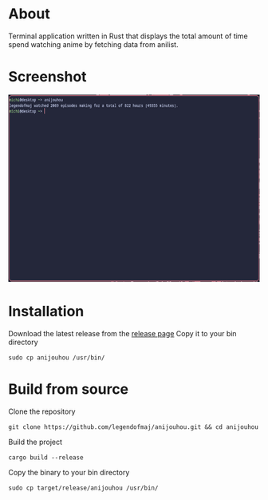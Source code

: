 # About
Terminal application written in Rust that displays the total amount of time spend watching anime by fetching data from anilist.

# Screenshot
<img height="375" alt="anijouhou running in kitty." src="res/anijouhou.png" />

# Installation
Download the latest release from the [release page](https://github.com/legendofmaj/anijouhou/releases)
Copy it to your bin directory
```
sudo cp anijouhou /usr/bin/
```

# Build from source
Clone the repository
```
git clone https://github.com/legendofmaj/anijouhou.git && cd anijouhou
```
Build the project
```
cargo build --release
```
Copy the binary to your bin directory
```
sudo cp target/release/anijouhou /usr/bin/
```